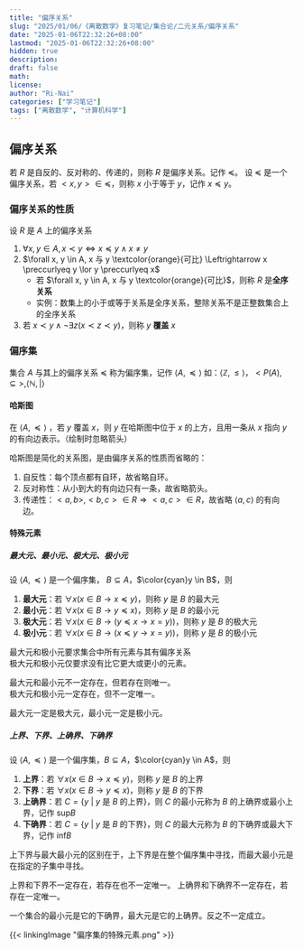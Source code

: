 ```yaml
---
title: "偏序关系"
slug: "2025/01/06/《离散数学》复习笔记/集合论/二元关系/偏序关系"
date: "2025-01-06T22:32:26+08:00"
lastmod: "2025-01-06T22:32:26+08:00"
hidden: true
description:
draft: false
math:
license:
author: "Ri-Nai"
categories: ["学习笔记"]
tags: ["离散数学", "计算机科学"]
---
```


## 偏序关系
若 $R$ 是自反的、反对称的、传递的，则称 $R$ 是偏序关系。记作 $\preccurlyeq$。
设 $\preccurlyeq$ 是一个偏序关系，若 $<x, y> \in \preccurlyeq$，则称 $x$ 小于等于 $y$，记作 $x \preccurlyeq y$。

### 偏序关系的性质
设 $R$ 是 $A$ 上的偏序关系
1. $\forall x, y \in A, x \prec y \Leftrightarrow x \preccurlyeq y \land x \neq y$
2. $\forall x, y \in A, x 与 y \textcolor{orange}{可比} \Leftrightarrow x \preccurlyeq y \lor y \preccurlyeq x$
    - 若 $\forall x, y \in A, x 与 y \textcolor{orange}{可比}$，则称 $R$ 是**全序关系** 
    - 实例：数集上的小于或等于关系是全序关系，整除关系不是正整数集合上的全序关系
3. 若 $x \prec y \land \neg\exists z(x \prec z \prec y)$，则称 $y$ **覆盖** $x$


### 偏序集
集合 $A$ 与其上的偏序关系 $\preccurlyeq$ 称为偏序集，记作 $\langle A, \preccurlyeq \rangle$
如：$\langle \mathbb{Z}, \leq \rangle$，$<P(A), \subseteq>,  \langle \mathbb{N}, | \rangle$

#### 哈斯图
在 $\langle A, \preccurlyeq \rangle$ ，若 $y$ 覆盖 $x$，则 $y$ 在哈斯图中位于 $x$ 的上方，且用一条从 $x$ 指向 $y$ 的有向边表示。（绘制时忽略箭头）

哈斯图是简化的关系图，是由偏序关系的性质而省略的：
1. 自反性：每个顶点都有自环，故省略自环。
2. 反对称性：从小到大的有向边只有一条，故省略箭头。
3. 传递性：$<a, b>, <b, c> \in R \Rightarrow <a, c> \in R$，故省略 $\langle a, c \rangle$ 的有向边。

#### 特殊元素

##### 最大元、最小元、极大元、极小元
设 $\langle A, \preccurlyeq \rangle$ 是一个偏序集， $B \subseteq A$，$\color{cyan}y \in B$，则
1. **最大元**：若 $\forall x(x \in B \to x \preccurlyeq y)$，则称 $y$ 是 $B$ 的最大元
2. **最小元**：若 $\forall x(x \in B \to y \preccurlyeq x)$，则称 $y$ 是 $B$ 的最小元
3. **极大元**：若 $\forall x(x \in B \to (y \preccurlyeq x \to x = y))$，则称 $y$ 是 $B$ 的极大元
4. **极小元**：若 $\forall x(x \in B \to (x \preccurlyeq y \to x = y))$，则称 $y$ 是 $B$ 的极小元

最大元和极小元要求集合中所有元素与其有偏序关系  
极大元和极小元仅要求没有比它更大或更小的元素。  

最大元和最小元不一定存在，但若存在则唯一。  
极大元和极小元一定存在，但不一定唯一。  

最大元一定是极大元，最小元一定是极小元。  

##### 上界、下界、上确界、下确界
设 $\langle A, \preccurlyeq \rangle$ 是一个偏序集，$B \subseteq A$，$\color{cyan}y \in A$，则
1. **上界**：若 $\forall x(x \in B \to x \preccurlyeq y)$，则称 $y$ 是 $B$ 的上界
2. **下界**：若 $\forall x(x \in B \to y \preccurlyeq x)$，则称 $y$ 是 $B$ 的下界
3. **上确界**：若 $C = \lbrace y \ | \ y \text{ 是 } B \text{ 的上界} \rbrace$，则 $C$ 的最小元称为 $B$ 的上确界或最小上界，记作 $\text{sup}B$
4. **下确界**：若 $C = \lbrace y \ | \ y \text{ 是 } B \text{ 的下界} \rbrace$，则 $C$ 的最大元称为 $B$ 的下确界或最大下界，记作 $\text{inf}B$

上下界与最大最小元的区别在于，上下界是在整个偏序集中寻找，而最大最小元是在指定的子集中寻找。

上界和下界不一定存在，若存在也不一定唯一。
上确界和下确界不一定存在，若存在一定唯一。

一个集合的最小元是它的下确界，最大元是它的上确界。反之不一定成立。

{{< linkingImage "偏序集的特殊元素.png" >}}

